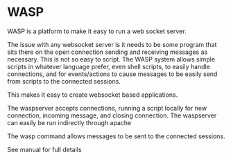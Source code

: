 # WASP
WASP is a platform to make it easy to run a web socket server.

The issue with any websocket server is it needs to be some program that sits there on the open connection sending and receiving messages as necessary. This is not so easy to script. The WASP system allows simple scripts in whatever language prefer, even shell scripts, to easily handle connections, and for events/actions to cause messages to be easily send from scripts to the connected sessions.

This makes it easy to create websocket based applications.

The waspserver accepts connections, running a script locally for new connection, incoming message, and closing connection.
The waspserver can easily be run indirectly through apache

The wasp command allows messages to be sent to the connected sessions.

See manual for full details
